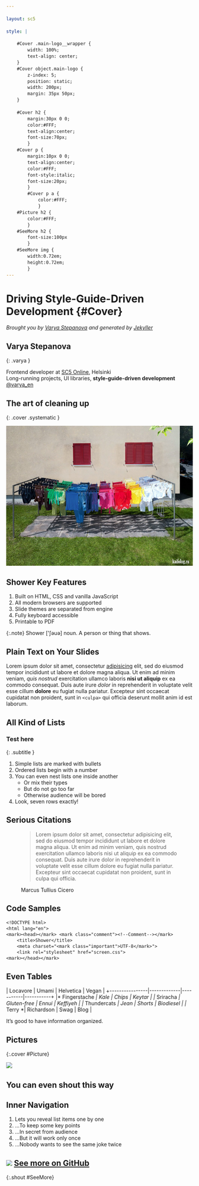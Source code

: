 ```yaml
---

layout: sc5

style: |

    #Cover .main-logo__wrapper {
        width: 100%;
        text-align: center;
    }
    #Cover object.main-logo {
        z-index: 5;
        position: static;
        width: 200px;
        margin: 35px 50px;
    }

    #Cover h2 {
        margin:30px 0 0;
        color:#FFF;
        text-align:center;
        font-size:70px;
        }
    #Cover p {
        margin:10px 0 0;
        text-align:center;
        color:#FFF;
        font-style:italic;
        font-size:20px;
        }
        #Cover p a {
            color:#FFF;
            }
    #Picture h2 {
        color:#FFF;
        }
    #SeeMore h2 {
        font-size:100px
        }
    #SeeMore img {
        width:0.72em;
        height:0.72em;
        }
---
```



# Driving <nobr>Style-Guide-Driven</nobr> Development {#Cover}

*Brought you by [Varya Stepanova](http://varya.me/) and generated by [Jekyller](https://github.com/shower/jekyller)*

<div class="main-logo__wrapper">
    <object class="main-logo" data="themes/sc5/images/logo.min.svg#white" type="image/svg+xml"></object>
</div>

## Varya Stepanova
{: .varya }

Frontend developer at [SC5 Online](http://sc5.io), Helsinki<br/>
Long-running projects, UI libraries, **style-guide-driven development**<br/>
[@varya_en](https://twitter.com/varya_en)

<style>
.varya .slide__body
{
  margin-top: 5em;
}
.varya a
{
  text-decoration: none;
  color: currentColor;
  background: none;
}
</style>

## The art of cleaning up
{: .cover .systematic }

![](pictures/systematic2.jpg)

<!--
About keeping things in order.
About programming lazyness.
About not driving a stick.
About robots should work and people should not.
About organizing things for a better life.
About fly lady.
-->

<style>

.systematic.slide h2 {
  color: white;
  text-shadow: 2px 4px 3px rgba(0,0,0,0.3);
}

</style>

## Shower Key Features

1. Built on HTML, CSS and vanilla JavaScript
2. All modern browsers are supported
3. Slide themes are separated from engine
4. Fully keyboard accessible
5. Printable to PDF

{:.note}
Shower ['ʃəuə] noun. A person or thing that shows.


## Plain Text on Your Slides

Lorem ipsum dolor sit amet, consectetur [adipisicing](#all-kind-of-lists) elit, sed do eiusmod tempor incididunt ut labore et dolore magna aliqua. Ut enim ad minim veniam, *quis nostrud* exercitation ullamco laboris **nisi ut aliquip** ex ea commodo consequat. Duis aute irure <i>dolor</i> in reprehenderit in voluptate velit esse cillum <b>dolore</b> eu fugiat nulla pariatur. Excepteur sint occaecat cupidatat non proident, sunt in `<culpa>` qui officia deserunt mollit anim id est laborum.

## All Kind of Lists

### Test here
{: .subtitle }

1. Simple lists are marked with bullets
2. Ordered lists begin with a number
3. You can even nest lists one inside another
    - Or mix their types
    - But do not go too far
    - Otherwise audience will be bored
4. Look, seven rows exactly!

## Serious Citations

<figure markdown="1">

> Lorem ipsum dolor sit amet, consectetur adipisicing elit, sed do eiusmod tempor incididunt ut labore et dolore magna aliqua. Ut enim ad minim veniam, quis nostrud exercitation ullamco laboris nisi ut aliquip ex ea commodo consequat. Duis aute irure dolor in reprehenderit in voluptate velit esse cillum dolore eu fugiat nulla pariatur. Excepteur sint occaecat cupidatat non proident, sunt in culpa qui officia.

<figcaption>Marcus Tullius Cicero</figcaption>
</figure>

## Code Samples

    <!DOCTYPE html>
    <html lang="en">
    <mark><head></mark> <mark class="comment"><!--Comment--></mark>
        <title>Shower</title>
        <meta charset="<mark class="important">UTF-8</mark>">
        <link rel="stylesheet" href="screen.css">
    <mark></head></mark>

## Even Tables

|  Locavore      | Umami       | Helvetica | Vegan     |
+----------------|-------------|-----------|-----------+
|* Fingerstache *| Kale        | Chips     | Keytar    |
|* Sriracha     *| Gluten-free | Ennui     | Keffiyeh  |
|* Thundercats  *| Jean        | Shorts    | Biodiesel |
|* Terry        *| Richardson  | Swag      | Blog      |

It’s good to have information organized.

## Pictures
{:.cover #Picture}

![](pictures/picture.jpg)
<!-- photo by John Carey, fiftyfootshadows.net -->

## **You can even shout this way**

## Inner Navigation

1. Lets you reveal list items one by one
2. …To keep some key points
3. …In secret from audience
4. …But it will work only once
5. …Nobody wants to see the same joke twice

## ![](http://shwr.me/pictures/logo.svg) [See more on GitHub](https://github.com/shower/shower/)
{:.shout #SeeMore}
